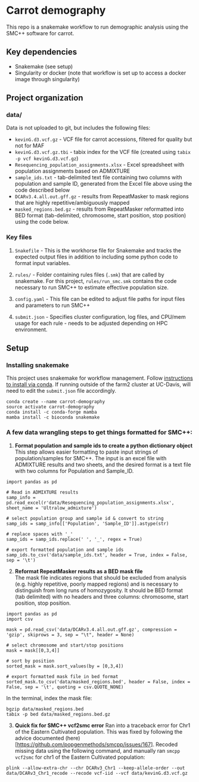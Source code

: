 # Carrot demography

This repo is a snakemake workflow to run demographic analysis using the SMC++ software for carrot.

## Key dependencies
* Snakemake (see setup)
* Singularity or docker (note that workflow is set up to access a docker image through singularity)

## Project organization

### data/
Data is not uploaded to git, but includes the following files:
* `kevinG.d3.vcf.gz` - VCF file for carrot accessions, filtered for quality but not for MAF  
* `kevinG.d3.vcf.gz.tbi` - tabix index for the VCF file (created using `tabix -p vcf kevinG.d3.vcf.gz`)  
* `Resequencing_population_assignments.xlsx` - Excel spreadsheet with population assignments based on ADMIXTURE
* `sample_ids.txt` - tab-delimited text file containing two columns with population and sample ID, generated from the Excel file above using the code described below  
* `DCARv3.4.all.out.gff.gz` - results from RepeatMasker to mask regions that are highly repetitive/ambiguously mapped  
* `masked_regions.bed.gz` - results from RepeatMasker reformatted into BED format (tab-delimited, chromosome, start position, stop position) using the code below.

### Key files

1. `Snakefile` - This is the workhorse file for Snakemake and tracks the expected output files in addition to including some python code to format input variables.

1. `rules/` - Folder containing rules files (`.smk`) that are called by snakemake. For this project, `rules/run_smc.smk` contains the code necessary to run SMC++ to estimate effective population size.  

1. `config.yaml` - This file can be edited to adjust file paths for input files and parameters to run SMC++

1. `submit.json` - Specifies cluster configuration, log files, and CPU/mem usage for each rule - needs to be adjusted depending on HPC environment.

## Setup

### Installing snakemake
This project uses snakemake for workflow management. Follow [instructions to install via conda](https://snakemake.readthedocs.io/en/stable/getting_started/installation.html). If running outside of the farm2 cluster at UC-Davis, will need to edit the `submit.json` file accordingly.

```
conda create --name carrot-demography
source activate carrot-demography
conda install -c conda-forge mamba
mamba install -c bioconda snakemake
```

### A few data wrangling steps to get things formatted for SMC++:

1. **Format population and sample ids to create a python dictionary object**  
This step allows easier formatting to paste input strings of population/samples for SMC++. The input is an excel file with ADMIXTURE results and two sheets, and the desired format is a text file with two columns for Population and Sample_ID.

```
import pandas as pd

# Read in ADMIXTURE results
samp_info = pd.read_excel(r'data/Resequencing_population_assignments.xlsx', sheet_name = 'Ultralow_admixture')

# select population group and sample id & convert to string
samp_ids = samp_info[['Population', 'Sample_ID']].astype(str)

# replace spaces with '_'
samp_ids = samp_ids.replace(' ', '_', regex = True)

# export formatted population and sample ids
samp_ids.to_csv('data/sample_ids.txt', header = True, index = False, sep = '\t')

```

2. **Reformat RepeatMasker results as a BED mask file**  
The mask file indicates regions that should be excluded from analysis (e.g. highly repetitive, poorly mapped regions) and is necessary to distinguish from long runs of homozygosity. It should be BED format (tab delimited) with no headers and three columns: chromosome, start position, stop position.

```
import pandas as pd
import csv

mask = pd.read_csv('data/DCARv3.4.all.out.gff.gz', compression = 'gzip', skiprows = 3, sep = "\t", header = None)

# select chromosome and start/stop positions
mask = mask[[0,3,4]]

# sort by position
sorted_mask = mask.sort_values(by = [0,3,4])

# export formatted mask file in bed format
sorted_mask.to_csv('data/masked_regions.bed', header = False, index = False, sep = '\t', quoting = csv.QUOTE_NONE)

```

In the terminal, index the mask file:
```
bgzip data/masked_regions.bed
tabix -p bed data/masked_regions.bed.gz
```

3. **Quick fix for SMC++ vcf2smc error**
Ran into a traceback error for Chr1 of the Eastern Cultivated population. This was fixed by following the advice documented (here)[https://github.com/popgenmethods/smcpp/issues/167]. Recoded missing data using the following command, and manually ran `smcpp vcf2smc` for chr1 of the Eastern Cultivated population:

```
plink --allow-extra-chr --chr DCARv3_Chr1 --keep-allele-order --out data/DCARv3_Chr1_recode --recode vcf-iid --vcf data/kevinG.d3.vcf.gz
```
